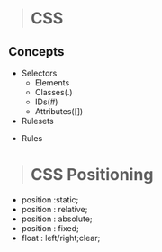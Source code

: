 ># CSS
## Concepts
- Selectors
    * Elements
    * Classes(.)
    * IDs(#)
    * Attributes([])
- Rulesets
* Rules

># CSS Positioning
* position :static;
* position : relative;
* position : absolute;
* position : fixed; 
* float : left/right;clear;
